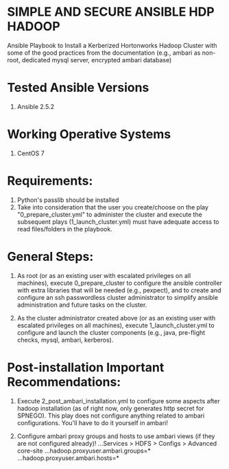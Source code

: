 # SIMPLE AND SECURE ANSIBLE HDP HADOOP
Ansible Playbook to Install a Kerberized Hortonworks Hadoop Cluster with some of the good practices from the documentation (e.g., ambari as non-root, dedicated mysql server, encrypted ambari database)

# Tested Ansible Versions
1) Ansible 2.5.2

# Working Operative Systems
1) CentOS 7

# Requirements:

1) Python's passlib should be installed
2) Take into consideration that the user you create/choose on the play "0_prepare_cluster.yml" to administer the cluster and execute the subsequent plays (1_launch_cluster.yml) must have adequate access to read files/folders in the playbook.

# General Steps:

1) As root (or as an existing user with escalated privileges on all machines), execute 0_prepare_cluster to configure the ansible controller with extra libraries that will be needed (e.g., pexpect), and to create and configure an ssh passwordless cluster administrator to simplify ansible administration and future tasks on the cluster.

2) As the cluster administrator created above (or as an existing user with escalated privileges on all machines), execute 1_launch_cluster.yml to configure and launch the cluster components (e.g., java, pre-flight checks, mysql, ambari, kerberos).

# Post-installation Important Recommendations:

1) Execute 2_post_ambari_installation.yml to configure some aspects after hadoop installation (as of right now, only generates http secret for SPNEGO). This play does not configure anything related to ambari configurations. You'll have to do it yourself in ambari!

2) Configure ambari proxy groups and hosts to use ambari views (if they are not configured already)!
...Services > HDFS > Configs > Advanced core-site
...hadoop.proxyuser.ambari.groups=*
...hadoop.proxyuser.ambari.hosts=*

